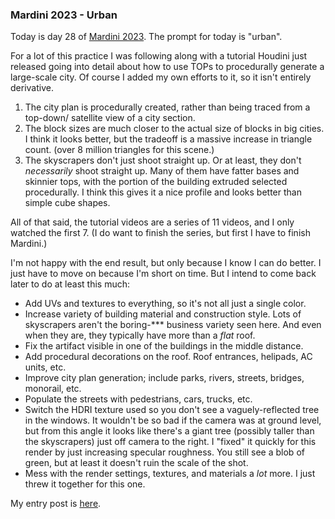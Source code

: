 ### Mardini 2023 - Urban

Today is day 28 of [Mardini 2023][mardini-2023]. The prompt for today is "urban".

For a lot of this practice I was following along with a tutorial Houdini just released
going into detail about how to use TOPs to procedurally generate a large-scale city.
Of course I added my own efforts to it, so it isn't entirely derivative.

1. The city plan is procedurally created, rather than being traced from a top-down/
   satellite view of a city section.
2. The block sizes are much closer to the actual size of blocks in big cities. I think
   it looks better, but the tradeoff is a massive increase in triangle count. (over 8
   million triangles for this scene.)
3. The skyscrapers don't just shoot straight up. Or at least, they don't _necessarily_
   shoot straight up. Many of them have fatter bases and skinnier tops, with the
   portion of the building extruded selected procedurally. I think this gives it a
   nice profile and looks better than simple cube shapes.

All of that said, the tutorial videos are a series of 11 videos, and I only watched
the first 7. (I do want to finish the series, but first I have to finish Mardini.)

I'm not happy with the end result, but only because I know I can do better. I just
have to move on because I'm short on time. But I intend to come back later to do
at least this much:

* Add UVs and textures to everything, so it's not all just a single color.
* Increase variety of building material and construction style. Lots of skyscrapers
  aren't the boring-*** business variety seen here. And even when they are, they
  typically have more than a _flat_ roof.
* Fix the artifact visible in one of the buildings in the middle distance.
* Add procedural decorations on the roof. Roof entrances, helipads, AC units, etc.
* Improve city plan generation; include parks, rivers, streets, bridges, monorail,
  etc.
* Populate the streets with pedestrians, cars, trucks, etc.
* Switch the HDRI texture used so you don't see a vaguely-reflected tree in the
  windows. It wouldn't be so bad if the camera was at ground level, but from this
  angle it looks like there's a giant tree (possibly taller than the skyscrapers)
  just off camera to the right. I "fixed" it quickly for this render by just
  increasing specular roughness. You still see a blob of green, but at least it
  doesn't ruin the scale of the shot.
* Mess with the render settings, textures, and materials a _lot_ more. I just threw
  it together for this one.

My entry post is [here][entry-post].

[mardini-2023]: https://www.sidefx.com/community-main-menu/contests-jams/mardini-2023/
[entry-post]: https://www.sidefx.com/forum/topic/89588/?page=1#post-388712
